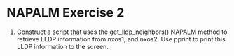 # NAPALM Exercise 2

1. Construct a script that uses the get_lldp_neighbors() NAPALM method to retrieve LLDP information from nxos1, and nxos2. Use pprint to print this LLDP information to the screen.
